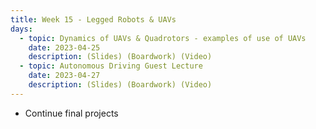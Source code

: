 ```yaml
---
title: Week 15 - Legged Robots & UAVs
days:
  - topic: Dynamics of UAVs & Quadrotors - examples of use of UAVs
    date: 2023-04-25
    description: (Slides) (Boardwork) (Video)
  - topic: Autonomous Driving Guest Lecture
    date: 2023-04-27
    description: (Slides) (Boardwork) (Video)
---
```


- Continue final projects

<a id="Week16"></a>
